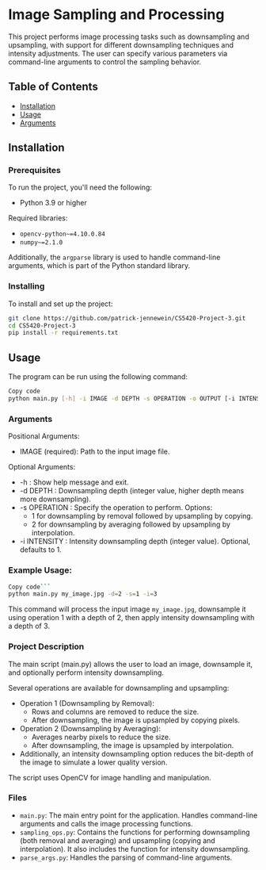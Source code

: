 # Image Sampling and Processing

This project performs image processing tasks such as downsampling and upsampling, with support for different downsampling techniques and intensity adjustments. The user can specify various parameters via command-line arguments to control the sampling behavior.

## Table of Contents

- [Installation](#installation)
- [Usage](#usage)
- [Arguments](#arguments)

## Installation

### Prerequisites
To run the project, you'll need the following:

- Python 3.9 or higher

Required libraries:
- `opencv-python~=4.10.0.84`
- `numpy~=2.1.0`

Additionally, the `argparse` library is used to handle command-line arguments, which is part of the Python standard library.

### Installing

To install and set up the project:
```bash
git clone https://github.com/patrick-jennewein/CS5420-Project-3.git
cd CS5420-Project-3
pip install -r requirements.txt
```

## Usage
The program can be run using the following command:

```bash
Copy code
python main.py [-h] -i IMAGE -d DEPTH -s OPERATION -o OUTPUT [-i INTENSITY]
```
### Arguments
Positional Arguments:
* IMAGE (required): Path to the input image file. 

Optional Arguments:
* -h : Show help message and exit.
* -d DEPTH : Downsampling depth (integer value, higher depth means more downsampling).
* -s OPERATION : Specify the operation to perform. Options:
  * 1 for downsampling by removal followed by upsampling by copying.
  * 2 for downsampling by averaging followed by upsampling by interpolation.
* -i INTENSITY : Intensity downsampling depth (integer value). Optional, defaults to 1.

### Example Usage:
```bash
Copy code```
python main.py my_image.jpg -d=2 -s=1 -i=3
```
This command will process the input image `my_image.jpg`, downsample it using operation 1 with a depth of 2, then apply intensity downsampling with a depth of 3.

### Project Description
The main script (main.py) allows the user to load an image, downsample it, and optionally perform intensity downsampling. 

Several operations are available for downsampling and upsampling:
* Operation 1 (Downsampling by Removal):
  * Rows and columns are removed to reduce the size.
  * After downsampling, the image is upsampled by copying pixels.
* Operation 2 (Downsampling by Averaging):
  * Averages nearby pixels to reduce the size.
  * After downsampling, the image is upsampled by interpolation.
* Additionally, an intensity downsampling option reduces the bit-depth of the image to simulate a lower quality version.

The script uses OpenCV for image handling and manipulation.

### Files
* `main.py`: The main entry point for the application. Handles command-line arguments and calls the image processing functions.
* `sampling_ops.py`: Contains the functions for performing downsampling (both removal and averaging) and upsampling (copying and interpolation). It also includes the function for intensity downsampling.
* `parse_args.py`: Handles the parsing of command-line arguments.
